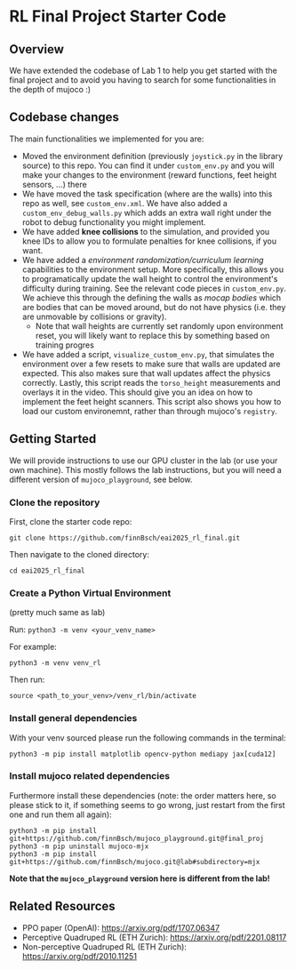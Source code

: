 # RL Final Project Starter Code

## Overview
We have extended the codebase of Lab 1 to help you get started with the final project and to avoid you having to search for some functionalities in the depth of mujoco :)

## Codebase changes
The main functionalities we implemented for you are:
- Moved the environment definition (previously `joystick.py` in the library source) to this repo. You can find it under `custom_env.py` and you will make your changes to the environment (reward functions, feet height sensors, ...) there
- We have moved the task specification (where are the walls) into this repo as well, see `custom_env.xml`. We have also added a `custom_env_debug_walls.py` which adds an extra wall right under the robot to debug functionality you might implement.
- We have added **knee collisions** to the simulation, and provided you knee IDs to allow you to formulate penalties for knee collisions, if you want.
- We have added a *environment randomization/curriculum learning* capabilities to the environment setup. More specifically, this allows you to programatically update the wall height to control the environment's difficulty during training. See the relevant code pieces in `custom_env.py`. We achieve this through the defining the walls as *mocap bodies* which are bodies that can be moved around, but do not have physics (i.e. they are unmovable by collisions or gravity).
   - Note that wall heights are currently set randomly upon environment reset, you will likely want to replace this by something based on training progres
- We have added a script, `visualize_custom_env.py`, that simulates the environment over a few resets to make sure that walls are updated are expected. This also makes sure that wall updates affect the physics correctly. Lastly, this script reads the `torso_height` measurements and overlays it in the video. This should give you an idea on how to implement the feet height scanners. This script also shows you how to load our custom environemnt, rather than through mujoco's `registry`.

## Getting Started
We will provide instructions to use our GPU cluster in the lab (or use your own machine). This mostly follows the lab instructions, but you will need a different version of `mujoco_playground`, see below.
### Clone the repository

First, clone the starter code repo:

```git clone https://github.com/finnBsch/eai2025_rl_final.git```

Then navigate to the cloned directory:

```cd eai2025_rl_final```

### Create a Python Virtual Environment
(pretty much same as lab)

Run: 
```python3 -m venv <your_venv_name>```

For example:

```python3 -m venv venv_rl```

Then run:

```source <path_to_your_venv>/venv_rl/bin/activate```


### Install general dependencies

With your venv sourced please run the following commands in the terminal:
```
python3 -m pip install matplotlib opencv-python mediapy jax[cuda12]
```

### Install mujoco related dependencies

Furthermore install these dependencies (note: the order matters here, so please stick to it, if something seems to go wrong, just restart from the first one and run them all again):
```
python3 -m pip install git+https://github.com/finnBsch/mujoco_playground.git@final_proj
python3 -m pip uninstall mujoco-mjx
python3 -m pip install git+https://github.com/finnBsch/mujoco.git@lab#subdirectory=mjx
```
**Note that the `mujoco_playground` version here is different from the lab!**
## Related Resources

- PPO paper (OpenAI): https://arxiv.org/pdf/1707.06347
- Perceptive Quadruped RL (ETH Zurich): https://arxiv.org/pdf/2201.08117
- Non-perceptive Quadruped RL (ETH Zurich): https://arxiv.org/pdf/2010.11251
